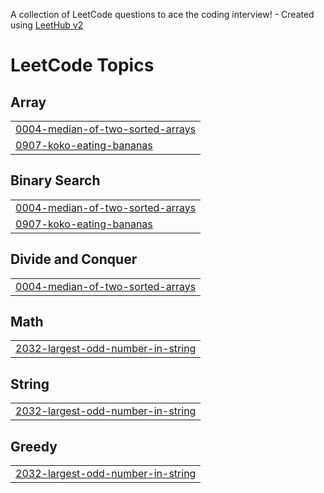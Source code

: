 A collection of LeetCode questions to ace the coding interview! - Created using [LeetHub v2](https://github.com/arunbhardwaj/LeetHub-2.0)
<!---LeetCode Topics Start-->
# LeetCode Topics
## Array
|  |
| ------- |
| [0004-median-of-two-sorted-arrays](https://github.com/ishpreet404/DSA/tree/master/0004-median-of-two-sorted-arrays) |
| [0907-koko-eating-bananas](https://github.com/ishpreet404/DSA/tree/master/0907-koko-eating-bananas) |
## Binary Search
|  |
| ------- |
| [0004-median-of-two-sorted-arrays](https://github.com/ishpreet404/DSA/tree/master/0004-median-of-two-sorted-arrays) |
| [0907-koko-eating-bananas](https://github.com/ishpreet404/DSA/tree/master/0907-koko-eating-bananas) |
## Divide and Conquer
|  |
| ------- |
| [0004-median-of-two-sorted-arrays](https://github.com/ishpreet404/DSA/tree/master/0004-median-of-two-sorted-arrays) |
## Math
|  |
| ------- |
| [2032-largest-odd-number-in-string](https://github.com/ishpreet404/DSA/tree/master/2032-largest-odd-number-in-string) |
## String
|  |
| ------- |
| [2032-largest-odd-number-in-string](https://github.com/ishpreet404/DSA/tree/master/2032-largest-odd-number-in-string) |
## Greedy
|  |
| ------- |
| [2032-largest-odd-number-in-string](https://github.com/ishpreet404/DSA/tree/master/2032-largest-odd-number-in-string) |
<!---LeetCode Topics End-->
